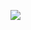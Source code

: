 <!--
id: 3972822278
link: http://jreed91.tumblr.com/post/3972822278/smh
slug: smh
date: Sat Mar 19 2011 21:19:04 GMT-0500 (CDT)
publish: 2011-03-019
tags: 
title: smh
-->


![](http://25.media.tumblr.com/tumblr_lic3przM0z1qi8pkco1_500.gif)

